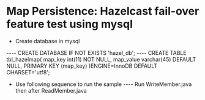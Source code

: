Map Persistence: Hazelcast fail-over feature test using mysql 
=============================================================

* Create database in mysql 

---- CREATE DATABASE  IF NOT EXISTS 'hazel_db';
---- CREATE TABLE tbl_hazelmap( map_key int(11) NOT NULL, map_value varchar(45) DEFAULT NULL,  PRIMARY KEY (map_key)  )ENGINE=InnoDB  DEFAULT CHARSET='utf8';

* Use following sequence to run the sample 
---- Run WriteMember.java then after ReadMember.java
